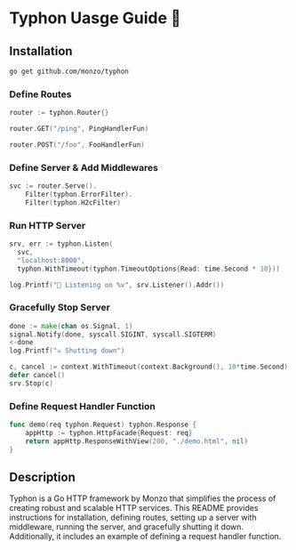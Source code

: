 # Typhon Uasge Guide 🐲

## Installation
```bash
go get github.com/monzo/typhon
```

### Define Routes

```go
router := typhon.Router{}

router.GET("/ping", PingHandlerFun)

router.POST("/foo", FooHandlerFun)
```

### Define Server & Add Middlewares
```go
svc := router.Serve().
	Filter(typhon.ErrorFilter).
	Filter(typhon.H2cFilter)
```

### Run HTTP Server
```go
srv, err := typhon.Listen(
  svc,
  "localhost:8000",
  typhon.WithTimeout(typhon.TimeoutOptions{Read: time.Second * 10}))

log.Printf("👋 Listening on %v", srv.Listener().Addr())
```

### Gracefully Stop Server
```go
done := make(chan os.Signal, 1)
signal.Notify(done, syscall.SIGINT, syscall.SIGTERM)
<-done
log.Printf("☠️ Shutting down")

c, cancel := context.WithTimeout(context.Background(), 10*time.Second)
defer cancel()
srv.Stop(c)
```

### Define Request Handler Function
```go
func demo(req typhon.Request) typhon.Response {
    appHttp := typhon.HttpFacade{Request: req}
    return appHttp.ResponseWithView(200, "./demo.html", nil)
}
```

## Description
Typhon is a Go HTTP framework by Monzo that simplifies the process of creating robust and scalable HTTP services. This README provides instructions for installation, defining routes, setting up a server with middleware, running the server, and gracefully shutting it down. Additionally, it includes an example of defining a request handler function.